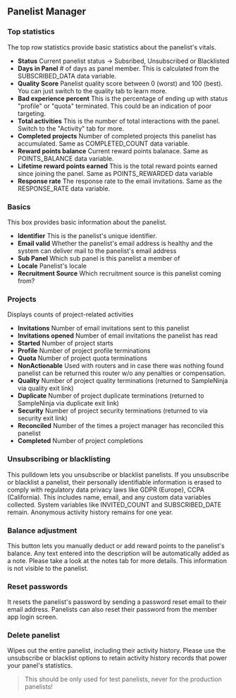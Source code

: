 ## Panelist Manager

### Top statistics
The top row statistics provide basic statistics about the panelist's vitals.

- **Status** Current panelist status -> Subsribed, Unsubscribed or Blacklisted
- **Days in Panel** # of days as panel member. This is calculated from the SUBSCRIBED_DATA data variable.
- **Quality Score** Panelist quality score between 0 (worst) and 100 (best). You can just switch to the quality tab to learn more.
- **Bad experience percent** This is the percentage of ending up with status "profile" or "quota" terminated. This could be an indication of poor targeting.
- **Total activities** This is the number of total interactions with the panel. Switch to the "Activity" tab for more.
- **Completed projects** Number of completed projects this panelist has accumulated. Same as COMPLETED_COUNT data variable.
- **Reward points balance** Current reward points balanace. Same as POINTS_BALANCE data variable.
- **Lifetime reward points earned** This is the total reward points earned since joining the panel. Same as POINTS_REWARDED data variable
- **Response rate** The response rate to the email invitations. Same as the RESPONSE_RATE data variable.

### Basics
This box provides basic information about the panelist.

- **Identifier** This is the panelist's unique identifier.
- **Email valid** Whether the panelist's email address is healthy and the system can deliver mail to the panelist's email address
- **Sub Panel** Which sub panel is this panelist a member of
- **Locale** Panelist's locale
- **Recruitment Source** Which recruitment source is this panelist coming from?

### Projects
Displays counts of project-related activities
- **Invitations** Number of email invitations sent to this panelist
- **Invitations opened** Number of email invitations the panelist has read
- **Started** Number of project starts
- **Profile** Number of project profile terminations
- **Quota** Number of project quota terminations
- **NonActionable** Used with routers and in case there was nothing found panelist can be returned this router w/o any penalties or compensation.
- **Quality** Number of project quality terminations (returned to SampleNinja via quality exit link)
- **Duplicate** Number of project duplicate terminations (returned to SampleNinja via duplicate exit link)
- **Security** Number of project security terminations (returned to via security exit link)
- **Reconciled** Number of the times a project manager has reconciled this panelist
- **Completed** Number of project completions

### Unsubscribing or blacklisting
This pulldown lets you unsubscribe or blacklist panelists. If you unsubscribe or blacklist a panelist, their personally identifiable information is erased to comply with regulatory data privacy laws like GDPR (Europe), CCPA (California). This includes name, email, and any custom data variables collected. System variables like INVITED_COUNT and SUBSCRIBED_DATE remain. Anonymous activity history remains for one year. 

### Balance adjustment
This button lets you manually deduct or add reward points to the panelist's balance. Any text entered into the description will be automatically added as a note. Please take a look at the notes tab for more details. This information is not visible to the panelist.

### Reset passwords
It resets the panelist's password by sending a password reset email to their email address. Panelists can also reset their password from the member app login screen.

### Delete panelist
Wipes out the entire panelist, including their activity history. Please use the unsubscribe or blacklist options to retain activity history records that power your panel's statistics.

> This should be only used for test panelists, never for the production panelists! 
